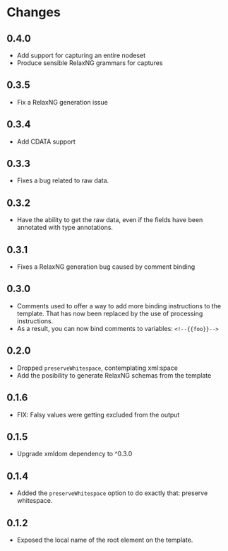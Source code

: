 # Changes

## 0.4.0

- Add support for capturing an entire nodeset
- Produce sensible RelaxNG grammars for captures

## 0.3.5

- Fix a RelaxNG generation issue

## 0.3.4

- Add CDATA support

## 0.3.3

- Fixes a bug related to raw data.

## 0.3.2

- Have the ability to get the raw data, even if the fields have been annotated
  with type annotations.

## 0.3.1

- Fixes a RelaxNG generation bug caused by comment binding

## 0.3.0

- Comments used to offer a way to add more binding instructions to the template.
  That has now been replaced by the use of processing instructions.
- As a result, you can now bind comments to variables: `<!--{{foo}}-->`

## 0.2.0

- Dropped `preserveWhitespace`, contemplating xml:space
- Add the posibility to generate RelaxNG schemas from the template

## 0.1.6

- FIX: Falsy values were getting excluded from the output

## 0.1.5

- Upgrade xmldom dependency to ^0.3.0

## 0.1.4

- Added the `preserveWhitespace` option to do exactly that: preserve whitespace.

## 0.1.2

- Exposed the local name of the root element on the template.

